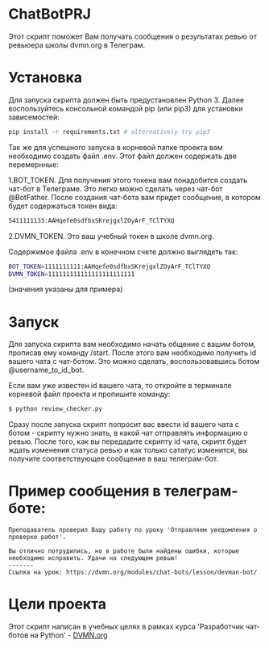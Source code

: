 # ChatBotPRJ

Этот скрипт поможет Вам получать сообщения о результатах ревью от ревьюера школы dvmn.org в Телеграм.

# Установка

Для запуска скрипта должен быть предустановлен Python 3. 
Далее воспользуйтесь консольной командой pip (или pip3) для установки зависемостей:

```bash
pip install -r requirements.txt # alternatively try pip3
```

Так же для успешного запуска в корневой папке проекта вам необходимо создать файл .env.
Этот файл должен содержать две перемернные:

1.BOT_TOKEN. Для получения этого токена вам понадобится создать чат-бот в Телеграме. 
Это легко можно сделать через чат-бот @BotFather.
После создания чат-бота вам придет сообщение, в котором будет содержаться токен вида:
```bash
5411111133:AAHqefe0sdfbxSKrejgxlZOyArF_TClTYXQ
```
2.DVMN_TOKEN. Это ваш учебный токен в школе dvmn.org. 

Содержимое файла .env в конечном счете должно выглядеть так:

```bash
BOT_TOKEN=1111111111:AAHqefe0sdfbxSKrejgxlZOyArF_TClTYXQ
DVMN_TOKEN=111111111111111111111111
``` 
(значения указаны для примера)

# Запуск

Для запуска скрипта вам необходимо начать общение с вашим ботом, прописав ему команду /start.
После этого вам необходимо получить id вашего чата с чат-ботом. 
Это можно сделать, воспользовавшись ботом @username_to_id_bot.

Если вам уже известен id вашего чата, то откройте в терминале корневой файл проекта и пропишите команду:

```bash
$ python review_checker.py
```

Сразу после запуска скрипт попросит вас ввести id вашего чата с ботом - скрипту нужно знать, 
в какой чат отправлять информацию о ревью.
После того, как вы передадите скрипту id чата, 
скрипт будет ждать изменения статуса ревью и как только сататус изменится, вы получите соответствующее сообщение в ваш телеграм-бот.

# Пример сообщения в телеграм-боте:
```
Преподаватель проверил Вашу работу по уроку 'Отправляем уведомления о проверке работ'.

Вы отлично потрудились, но в работе были найдены ошибки, которые необходимо исправить. Удачи на следующем ревью!
-------
Ссылка на урок: https://dvmn.org/modules/chat-bots/lesson/devman-bot/
```

# Цели проекта

Этот скрипт написан в учебных целях в рамках курса 'Разработчик чат-ботов на Python' - [DVMN.org](https://dvmn.org/)